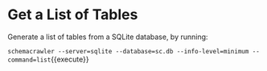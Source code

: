 # Get a List of Tables

Generate a list of tables from a SQLite database, by running:

`schemacrawler --server=sqlite --database=sc.db --info-level=minimum --command=list`{{execute}}

